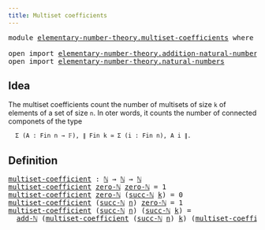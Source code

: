 ```yaml
---
title: Multiset coefficients
---
```


<pre class="Agda"><a id="47" class="Keyword">module</a> <a id="54" href="elementary-number-theory.multiset-coefficients.html" class="Module">elementary-number-theory.multiset-coefficients</a> <a id="101" class="Keyword">where</a>

<a id="108" class="Keyword">open</a> <a id="113" class="Keyword">import</a> <a id="120" href="elementary-number-theory.addition-natural-numbers.html" class="Module">elementary-number-theory.addition-natural-numbers</a>
<a id="170" class="Keyword">open</a> <a id="175" class="Keyword">import</a> <a id="182" href="elementary-number-theory.natural-numbers.html" class="Module">elementary-number-theory.natural-numbers</a>
</pre>
## Idea

The multiset coefficients count the number of multisets of size `k` of elements of a set of size `n`. In oter words, it counts the number of connected componets of the type

```md
  Σ (A : Fin n → 𝔽), ∥ Fin k ≃ Σ (i : Fin n), A i ∥. 
```

## Definition

<pre class="Agda"><a id="multiset-coefficient"></a><a id="499" href="elementary-number-theory.multiset-coefficients.html#499" class="Function">multiset-coefficient</a> <a id="520" class="Symbol">:</a> <a id="522" href="elementary-number-theory.natural-numbers.html#1530" class="Datatype">ℕ</a> <a id="524" class="Symbol">→</a> <a id="526" href="elementary-number-theory.natural-numbers.html#1530" class="Datatype">ℕ</a> <a id="528" class="Symbol">→</a> <a id="530" href="elementary-number-theory.natural-numbers.html#1530" class="Datatype">ℕ</a>
<a id="532" href="elementary-number-theory.multiset-coefficients.html#499" class="Function">multiset-coefficient</a> <a id="553" href="elementary-number-theory.natural-numbers.html#1551" class="InductiveConstructor">zero-ℕ</a> <a id="560" href="elementary-number-theory.natural-numbers.html#1551" class="InductiveConstructor">zero-ℕ</a> <a id="567" class="Symbol">=</a> <a id="569" class="Number">1</a>
<a id="571" href="elementary-number-theory.multiset-coefficients.html#499" class="Function">multiset-coefficient</a> <a id="592" href="elementary-number-theory.natural-numbers.html#1551" class="InductiveConstructor">zero-ℕ</a> <a id="599" class="Symbol">(</a><a id="600" href="elementary-number-theory.natural-numbers.html#1564" class="InductiveConstructor">succ-ℕ</a> <a id="607" href="elementary-number-theory.multiset-coefficients.html#607" class="Bound">k</a><a id="608" class="Symbol">)</a> <a id="610" class="Symbol">=</a> <a id="612" class="Number">0</a>
<a id="614" href="elementary-number-theory.multiset-coefficients.html#499" class="Function">multiset-coefficient</a> <a id="635" class="Symbol">(</a><a id="636" href="elementary-number-theory.natural-numbers.html#1564" class="InductiveConstructor">succ-ℕ</a> <a id="643" href="elementary-number-theory.multiset-coefficients.html#643" class="Bound">n</a><a id="644" class="Symbol">)</a> <a id="646" href="elementary-number-theory.natural-numbers.html#1551" class="InductiveConstructor">zero-ℕ</a> <a id="653" class="Symbol">=</a> <a id="655" class="Number">1</a>
<a id="657" href="elementary-number-theory.multiset-coefficients.html#499" class="Function">multiset-coefficient</a> <a id="678" class="Symbol">(</a><a id="679" href="elementary-number-theory.natural-numbers.html#1564" class="InductiveConstructor">succ-ℕ</a> <a id="686" href="elementary-number-theory.multiset-coefficients.html#686" class="Bound">n</a><a id="687" class="Symbol">)</a> <a id="689" class="Symbol">(</a><a id="690" href="elementary-number-theory.natural-numbers.html#1564" class="InductiveConstructor">succ-ℕ</a> <a id="697" href="elementary-number-theory.multiset-coefficients.html#697" class="Bound">k</a><a id="698" class="Symbol">)</a> <a id="700" class="Symbol">=</a>
  <a id="704" href="elementary-number-theory.addition-natural-numbers.html#1096" class="Function">add-ℕ</a> <a id="710" class="Symbol">(</a><a id="711" href="elementary-number-theory.multiset-coefficients.html#499" class="Function">multiset-coefficient</a> <a id="732" class="Symbol">(</a><a id="733" href="elementary-number-theory.natural-numbers.html#1564" class="InductiveConstructor">succ-ℕ</a> <a id="740" href="elementary-number-theory.multiset-coefficients.html#686" class="Bound">n</a><a id="741" class="Symbol">)</a> <a id="743" href="elementary-number-theory.multiset-coefficients.html#697" class="Bound">k</a><a id="744" class="Symbol">)</a> <a id="746" class="Symbol">(</a><a id="747" href="elementary-number-theory.multiset-coefficients.html#499" class="Function">multiset-coefficient</a> <a id="768" href="elementary-number-theory.multiset-coefficients.html#686" class="Bound">n</a> <a id="770" class="Symbol">(</a><a id="771" href="elementary-number-theory.natural-numbers.html#1564" class="InductiveConstructor">succ-ℕ</a> <a id="778" href="elementary-number-theory.multiset-coefficients.html#697" class="Bound">k</a><a id="779" class="Symbol">))</a>
</pre>